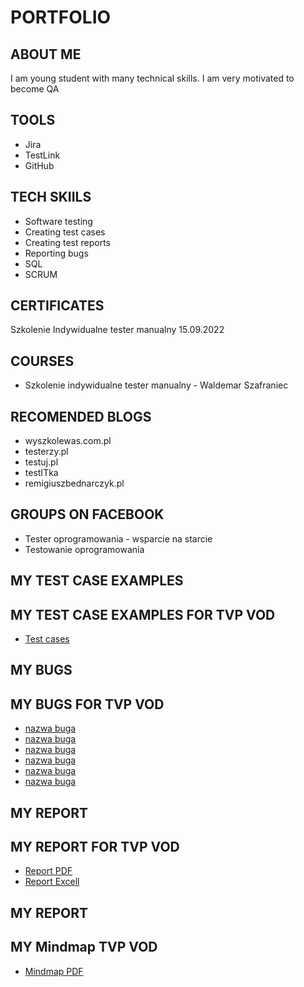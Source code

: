 # PORTFOLIO
## ABOUT ME
I am young student with many technical skills. I am very motivated to become QA
## TOOLS
* Jira
* TestLink
* GitHub
## TECH SKIILS
* Software testing
* Creating test cases
* Creating test reports
* Reporting bugs
* SQL
* SCRUM
## CERTIFICATES
Szkolenie Indywidualne tester manualny 15.09.2022
## COURSES
* Szkolenie indywidualne tester manualny - Waldemar Szafraniec
## RECOMENDED BLOGS
* wyszkolewas.com.pl
* testerzy.pl
* testuj.pl
* testITka
* remigiuszbednarczyk.pl
## GROUPS ON FACEBOOK
* Tester oprogramowania - wsparcie na starcie
* Testowanie oprogramowania
## MY TEST CASE EXAMPLES
## MY TEST CASE EXAMPLES FOR TVP VOD  
* [Test cases](https://drive.google.com/file/d/1ChOPFx2GrdgYir1e9LhoFkHrRE3eU1ak/view?usp=sharing)
## MY BUGS
## MY BUGS FOR TVP VOD
* [nazwa buga](https://docs.google.com/document/d/19gMaJox78JEfnIHu4j2NCTiWJe8FfOUq/edit?usp=sharing&ouid=114072894826675478815&rtpof=true&sd=true)
* [nazwa buga](https://docs.google.com/document/d/1TEcG9-sp337GH46ftM676w2mavlhO1P8/edit?usp=sharing&ouid=114072894826675478815&rtpof=true&sd=true)
* [nazwa buga](https://docs.google.com/document/d/1jAwUlYn8cEUCkzYFmu2_x_UwZE7kptF0/edit?usp=sharing&ouid=114072894826675478815&rtpof=true&sd=true)
* [nazwa buga](https://docs.google.com/document/d/1wtigIYPp9T4H9iT7SvHMapq_ti_BlDku/edit?usp=sharing&ouid=114072894826675478815&rtpof=true&sd=true)
* [nazwa buga](https://docs.google.com/document/d/17JKCfETZc8IhOfED9VzXX9fIjPsPPzfN/edit?usp=sharing&ouid=114072894826675478815&rtpof=true&sd=true)
* [nazwa buga](https://docs.google.com/document/d/1ZV2IDnJAaPZK5RK02viobdZMGqjDy8pO/edit?usp=sharing&ouid=114072894826675478815&rtpof=true&sd=true)
## MY REPORT
## MY REPORT FOR TVP VOD
* [Report PDF](https://drive.google.com/file/d/1Ew4RrV2u9QcqwA-tw5KGniMA54SnvHOx/view?usp=sharing)
* [Report Excell](https://docs.google.com/spreadsheets/d/1fofmy2nsSuKd0JaN3msLh9hsosunC-Ck/edit?usp=sharing&ouid=114072894826675478815&rtpof=true&sd=true)
## MY REPORT
## MY Mindmap TVP VOD
* [Mindmap PDF](https://drive.google.com/file/d/1B8oG9SOZaG1WOqdUPWgJ19X-NQdr5HOX/view?usp=sharing)
